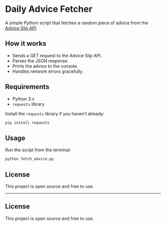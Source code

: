 # Daily Advice Fetcher

A simple Python script that fetches a random piece of advice from the [Advice Slip API](https://api.adviceslip.com/).

## How it works

- Sends a GET request to the Advice Slip API.
- Parses the JSON response.
- Prints the advice to the console.
- Handles network errors gracefully.

## Requirements

- Python 3.x
- `requests` library

Install the `requests` library if you haven't already:

```bash
pip install requests
```

## Usage

Run the script from the terminal:

```bash
python fetch_advice.py
```

## License

This project is open source and free to use.

---

## License

This project is open source and free to use.



